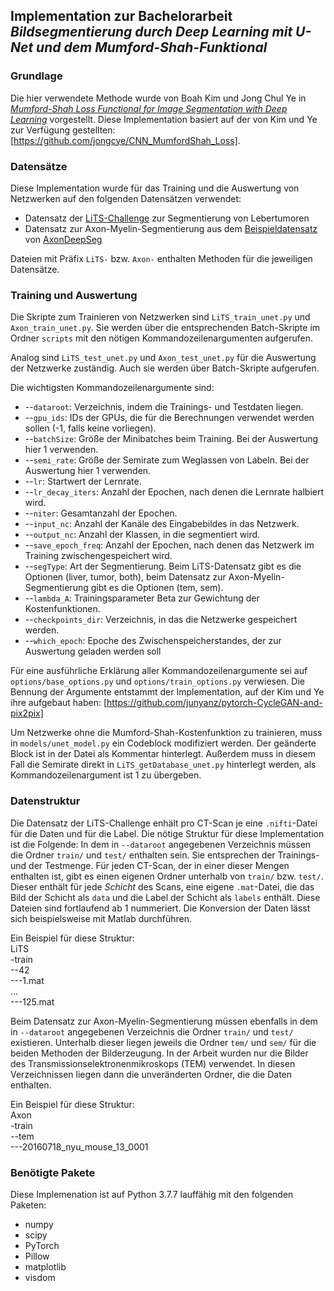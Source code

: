 ## Implementation zur Bachelorarbeit *Bildsegmentierung durch Deep Learning mit U-Net und dem Mumford-Shah-Funktional*
### Grundlage
Die hier verwendete Methode wurde von Boah Kim und Jong Chul Ye in [*Mumford-Shah Loss Functional for Image Segmentation with Deep Learning*](https://doi.org/10.1109/TIP.2019.2941265) vorgestellt. Diese Implementation basiert auf der von Kim und Ye zur Verfügung gestellten: [https://github.com/jongcye/CNN_MumfordShah_Loss]. 

### Datensätze
Diese Implementation wurde für das Training und die Auswertung von Netzwerken auf den folgenden Datensätzen verwendet:
* Datensatz der [LiTS-Challenge](http://www.lits-challenge.com) zur Segmentierung von Lebertumoren
* Datensatz zur Axon-Myelin-Segmentierung aus dem [Beispieldatensatz](https://axondeepseg.readthedocs.io/en/latest/documentation.html#example-dataset) von [AxonDeepSeg](https://github.com/neuropoly/axondeepseg)

Dateien mit Präfix `LiTS-` bzw. `Axon-` enthalten Methoden für die jeweiligen Datensätze.

### Training und Auswertung
Die Skripte zum Trainieren von Netzwerken sind `LiTS_train_unet.py` und `Axon_train_unet.py`. Sie werden über die entsprechenden Batch-Skripte im Ordner `scripts` mit den nötigen Kommandozeilenargumenten aufgerufen.

Analog sind `LiTS_test_unet.py` und `Axon_test_unet.py` für die Auswertung der Netzwerke zuständig. Auch sie werden über Batch-Skripte aufgerufen.

Die wichtigsten Kommandozeilenargumente sind:
* --`dataroot`: Verzeichnis, indem die Trainings- und Testdaten liegen.
* --`gpu_ids`: IDs der GPUs, die für die Berechnungen verwendet werden sollen (-1, falls keine vorliegen).
* --`batchSize`: Größe der Minibatches beim Training. Bei der Auswertung hier 1 verwenden.
* --`semi_rate`: Größe der Semirate zum Weglassen von Labeln. Bei der Auswertung hier 1 verwenden.
* --`lr`: Startwert der Lernrate.
* --`lr_decay_iters`: Anzahl der Epochen, nach denen die Lernrate halbiert wird.
* --`niter`: Gesamtanzahl der Epochen.
* --`input_nc`: Anzahl der Kanäle des Eingabebildes in das Netzwerk.
* --`output_nc`: Anzahl der Klassen, in die segmentiert wird.
* --`save_epoch_freq`: Anzahl der Epochen, nach denen das Netzwerk im Training zwischengespeichert wird.
* --`segType`: Art der Segmentierung. Beim LiTS-Datensatz gibt es die Optionen (liver, tumor, both), beim Datensatz zur Axon-Myelin-Segmentierung gibt es die Optionen (tem, sem).
* --`lambda_A`: Trainingsparameter Beta zur Gewichtung der Kostenfunktionen.
* --`checkpoints_dir`: Verzeichnis, in das die Netzwerke gespeichert werden.
* --`which_epoch`: Epoche des Zwischenspeicherstandes, der zur Auswertung geladen werden soll

Für eine ausführliche Erklärung aller Kommandozeilenargumente sei auf `options/base_options.py` und `options/train_options.py` verwiesen.
Die Bennung der Argumente entstammt der Implementation, auf der Kim und Ye ihre aufgebaut haben: [https://github.com/junyanz/pytorch-CycleGAN-and-pix2pix]

Um Netzwerke ohne die Mumford-Shah-Kostenfunktion zu trainieren, muss in `models/unet_model.py` ein Codeblock modifiziert werden. Der geänderte Block ist in der Datei als Kommentar hinterlegt. Außerdem muss in diesem Fall die Semirate direkt in `LiTS_getDatabase_unet.py` hinterlegt werden, als Kommandozeilenargument ist 1 zu übergeben.

### Datenstruktur
Die Datensatz der LiTS-Challenge enhält pro CT-Scan je eine `.nifti`-Datei für die Daten und für die Label. Die nötige Struktur für diese Implementation ist die Folgende:
In dem in `--dataroot` angegebenen Verzeichnis müssen die Ordner `train/` und `test/` enthalten sein. Sie entsprechen der Trainings- und der Testmenge. Für jeden CT-Scan, der in einer dieser Mengen enthalten ist, gibt es einen eigenen Ordner unterhalb von `train/` bzw. `test/`. Dieser enthält für jede *Schicht* des Scans, eine eigene `.mat`-Datei, die das Bild der Schicht als `data` und die Label der Schicht als `labels` enthält. Diese Dateien sind fortlaufend ab 1 nummeriert. Die Konversion der Daten lässt sich beispielsweise mit Matlab durchführen.

Ein Beispiel für diese Struktur:  
LiTS  
-train  
--42  
---1.mat  
...  
---125.mat
            

Beim Datensatz zur Axon-Myelin-Segmentierung müssen ebenfalls in dem in `--dataroot` angegebenen Verzeichnis die Ordner `train/` und `test/` existieren. Unterhalb dieser liegen jeweils die Ordner `tem/` und `sem/` für die beiden Methoden der Bilderzeugung. In der Arbeit wurden nur die Bilder des Transmissionselektronenmikroskops (TEM) verwendet. In diesen Verzeichnissen liegen dann die unveränderten Ordner, die die Daten enthalten.

Ein Beispiel für diese Struktur:  
Axon  
-train  
--tem  
---20160718_nyu_mouse_13_0001

### Benötigte Pakete
Diese Implemenation ist auf Python 3.7.7 lauffähig mit den folgenden Paketen:
* numpy
* scipy
* PyTorch
* Pillow
* matplotlib
* visdom
